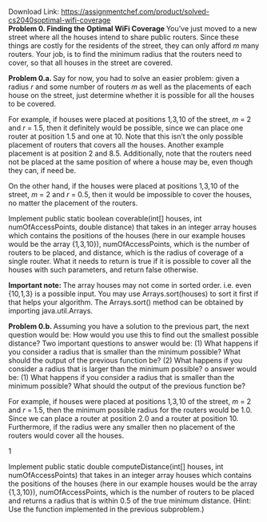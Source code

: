 Download Link: https://assignmentchef.com/product/solved-cs2040soptimal-wifi-coverage
<br>
<strong>Problem 0. Finding the Optimal WiFi Coverage </strong>You’ve just moved to a new street where all the houses intend to share public routers. Since these things are costly for the residents of the street, they can only afford <em>m </em>many routers. Your job, is to find the minimum radius that the routers need to cover, so that all houses in the street are covered.

<strong>Problem 0.a. </strong>Say for now, you had to solve an easier problem: given a radius <em>r </em>and some number of routers <em>m </em>as well as the placements of each house on the street, just determine whether it is possible for all the houses to be covered.

For example, if houses were placed at positions 1<em>,</em>3<em>,</em>10 of the street, <em>m </em>= 2 and <em>r </em>= 1<em>.</em>5, then it definitely would be possible, since we can place one router at position 1<em>.</em>5 and one at 10. Note that this isn’t the only possible placement of routers that covers all the houses. Another example placement is at position 2 and 8<em>.</em>5. Additionally, note that the routers need not be placed at the same position of where a house may be, even though they can, if need be.

On the other hand, if the houses were placed at positions 1<em>,</em>3<em>,</em>10 of the street, <em>m </em>= 2 and <em>r </em>= 0<em>.</em>5, then it would be impossible to cover the houses, no matter the placement of the routers.

Implement public static boolean coverable(int[] houses, int numOfAccessPoints, double distance) that takes in an integer array houses which contains the positions of the houses (here in our example houses would be the array {1<em>,</em>3<em>,</em>10}), numOfAccessPoints, which is the number of routers to be placed, and distance, which is the radius of coverage of a single router. What it needs to return is true if it is possible to cover all the houses with such parameters, and return false otherwise.

<strong>Important note: </strong>The array houses may not come in sorted order. i.e. even {10<em>,</em>1<em>,</em>3} is a possible input. You may use Arrays.sort(houses) to sort it first if that helps your algorithm. The Arrays.sort() method can be obtained by importing java.util.Arrays.

<strong>Problem 0.b. </strong>Assuming you have a solution to the previous part, the next question would be: How would you use this to find out the smallest possible distance? Two important questions to answer would be: (1) What happens if you consider a radius that is smaller than the minimum possible? What should the output of the previous function be? (2) What happens if you consider a radius that is larger than the minimum possible? o answer would be: (1) What happens if you consider a radius that is smaller than the minimum possible? What should the output of the previous function be?

For example, if houses were placed at positions 1<em>,</em>3<em>,</em>10 of the street, <em>m </em>= 2 and <em>r </em>= 1<em>.</em>5, then the minimum possible radius for the routers would be 1<em>.</em>0. Since we can place a router at position 2<em>.</em>0 and a router at position 10. Furthermore, if the radius were any smaller then no placement of the routers would cover all the houses.

1

Implement public static double computeDistance(int[] houses, int numOfAccessPoints) that takes in an integer array houses which contains the positions of the houses (here in our example houses would be the array {1<em>,</em>3<em>,</em>10}), numOfAccessPoints, which is the number of routers to be placed and returns a radius that is within 0<em>.</em>5 of the true minimum distance. (Hint: Use the function implemented in the previous subproblem.)